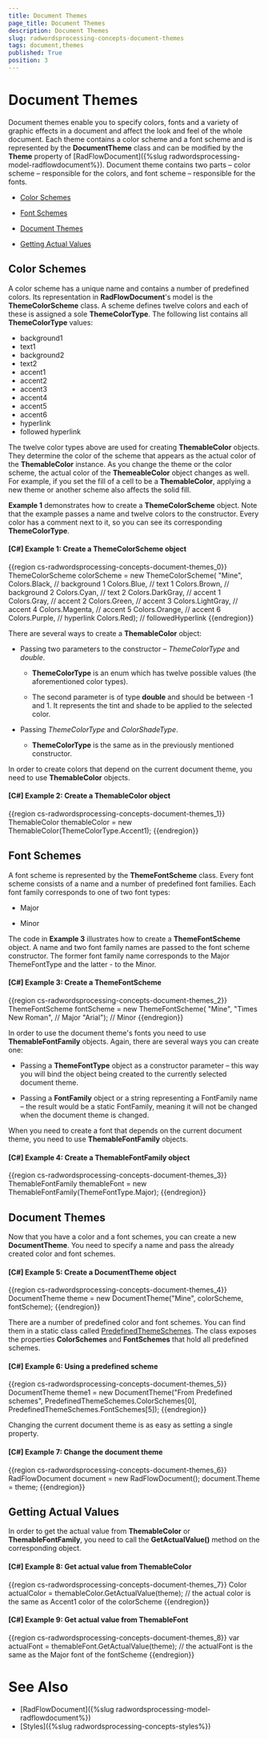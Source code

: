 ```yaml
---
title: Document Themes
page_title: Document Themes
description: Document Themes
slug: radwordsprocessing-concepts-document-themes
tags: document,themes
published: True
position: 3
---
```


# Document Themes



Document themes enable you to specify colors, fonts and a variety of graphic effects in a document and affect the look and feel of the whole document. Each theme contains a color scheme and a font scheme and is represented by the __DocumentTheme__ class and can be modified by the __Theme__ property of [RadFlowDocument]({%slug radwordsprocessing-model-radflowdocument%}). Document theme contains two parts – color scheme – responsible for the colors, and font scheme – responsible for the fonts.
      

* [Color Schemes](#color-schemes)

* [Font Schemes](#font-schemes)

* [Document Themes](#document-themes)

* [Getting Actual Values](#getting-actual-values)

## Color Schemes

A color scheme has a unique name and contains a number of predefined colors. Its representation in __RadFlowDocument__'s model is the __ThemeColorScheme__ class. A scheme defines twelve colors and each of these is assigned a sole __ThemeColorType__. The following list contains all __ThemeColorType__ values:
        

* background1
* text1
* background2
* text2
* accent1
* accent2
* accent3
* accent4
* accent5
* accent6
* hyperlink
* followed hyperlink

The twelve color types above are used for creating __ThemableColor__ objects. They determine the color of the scheme that appears as the actual color of the __ThemableColor__ instance. As you change the theme or the color scheme, the actual color of the __ThemeableColor__ object changes as well. For example, if you set the fill of a cell to be a __ThemableColor__, applying a new theme or another scheme also affects the solid fill.
        

__Example 1__ demonstrates how to create a __ThemeColorScheme__ object. Note that the example passes a name and twelve colors to the constructor. Every color has a comment next to it, so you can see its corresponding __ThemeColorType__.
        

#### __[C#] Example 1: Create a ThemeColorScheme object__

{{region cs-radwordsprocessing-concepts-document-themes_0}}
	ThemeColorScheme colorScheme = new ThemeColorScheme(
	    "Mine",
	    Colors.Black,     // background 1
	    Colors.Blue,      // text 1
	    Colors.Brown,     // background 2
	    Colors.Cyan,      // text 2
	    Colors.DarkGray,  // accent 1
	    Colors.Gray,      // accent 2
	    Colors.Green,     // accent 3
	    Colors.LightGray, // accent 4
	    Colors.Magenta,   // accent 5
	    Colors.Orange,    // accent 6
	    Colors.Purple,    // hyperlink
	    Colors.Red);      // followedHyperlink
{{endregion}}



There are several ways to create a __ThemableColor__ object:
        

* Passing two parameters to the constructor – *ThemeColorType* and *double*.
            

	* __ThemeColorType__ is an enum which has twelve possible values (the aforementioned color types).
	                
	
	* The second parameter is of type __double__ and should be between -1 and 1. It represents the tint and shade to be applied to the selected color.
                

* Passing *ThemeColorType* and *ColorShadeType*.
            

	* __ThemeColorType__ is the same as in the previously mentioned constructor.
                

In order to create colors that depend on the current document theme, you need to use __ThemableColor__ objects. 
        

#### __[C#] Example 2: Create a ThemableColor object__

{{region cs-radwordsprocessing-concepts-document-themes_1}}
	ThemableColor themableColor = new ThemableColor(ThemeColorType.Accent1);
{{endregion}}



## Font Schemes

A font scheme is represented by the __ThemeFontScheme__ class. Every font scheme consists of a name and a number of predefined font families. Each font family corresponds to one of two font types:
        

* Major

* Minor

The code in __Example 3__ illustrates how to create a __ThemeFontScheme__ object. A name and two font family names are passed to the font scheme constructor. The former font family name corresponds to the Major ThemeFontType and the latter - to the Minor.
        

#### __[C#] Example 3: Create a ThemeFontScheme__

{{region cs-radwordsprocessing-concepts-document-themes_2}}
		ThemeFontScheme fontScheme = new ThemeFontScheme(
		    "Mine",
		    "Times New Roman",   // Major
		    "Arial");		   // Minor
	{{endregion}}



In order to use the document theme's fonts you need to use __ThemableFontFamily__ objects. Again, there are several ways you can create one:
        

* Passing a __ThemeFontType__ object as a constructor parameter – this way you will bind the object being created to the currently selected document theme.
            

* Passing a __FontFamily__ object or a string representing a FontFamily name – the result would be a static FontFamily, meaning it will not be changed when the document theme is changed.
            

When you need to create a font that depends on the current document theme, you need to use __ThemableFontFamily__ objects. 
        

#### __[C#] Example 4: Create a ThemableFontFamily object__

{{region cs-radwordsprocessing-concepts-document-themes_3}}
	ThemableFontFamily themableFont = new ThemableFontFamily(ThemeFontType.Major);
{{endregion}}



## Document Themes

Now that you have a color and a font schemes, you can create a new __DocumentTheme__. You need to specify a name and pass the already created color and font schemes.
        

#### __[C#] Example 5: Create a DocumentTheme object__

{{region cs-radwordsprocessing-concepts-document-themes_4}}
	DocumentTheme theme = new DocumentTheme("Mine", colorScheme, fontScheme);
{{endregion}}



There are a number of predefined color and font schemes. You can find them in a static class called [PredefinedThemeSchemes](http://docs.telerik.com/devtools/document-processing/api/html/T_Telerik_Windows_Documents_Spreadsheet_Theming_PredefinedThemeSchemes.htm). The class exposes the properties __ColorSchemes__ and __FontSchemes__ that hold all predefined schemes.
        

#### __[C#] Example 6: Using a predefined scheme__

{{region cs-radwordsprocessing-concepts-document-themes_5}}
	DocumentTheme theme1 = new DocumentTheme("From Predefined schemes", PredefinedThemeSchemes.ColorSchemes[0], PredefinedThemeSchemes.FontSchemes[5]);
{{endregion}}



Changing the current document theme is as easy as setting a single property.
        

#### __[C#] Example 7: Change the document theme__

{{region cs-radwordsprocessing-concepts-document-themes_6}}
	RadFlowDocument document = new RadFlowDocument();
	document.Theme = theme;
{{endregion}}



## Getting Actual Values

In order to get the actual value from __ThemableColor__ or __ThemableFontFamily__, you need to call the __GetActualValue()__ method on the corresponding object.
        

#### __[C#] Example 8: Get actual value from ThemableColor__

{{region cs-radwordsprocessing-concepts-document-themes_7}}
	Color actualColor = themableColor.GetActualValue(theme);
	// the actual color is the same as Accent1 color of the colorScheme
{{endregion}}



#### __[C#] Example 9: Get actual value from ThemableFont__

{{region cs-radwordsprocessing-concepts-document-themes_8}}
	var actualFont = themableFont.GetActualValue(theme);
	// the actualFont is the same as the Major font of the fontScheme
{{endregion}}



# See Also

 * [RadFlowDocument]({%slug radwordsprocessing-model-radflowdocument%})
 * [Styles]({%slug radwordsprocessing-concepts-styles%})
